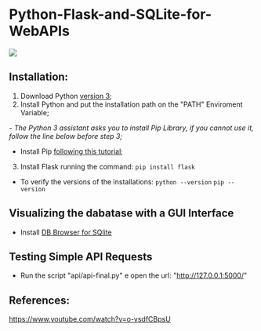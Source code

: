 # Python-Flask-and-SQLite-for-WebAPIs

<img src="https://github.com/jvlessa/Python-Flask-and-SQLite-for-WebAPIs/blob/master/repologo.png">

## Installation:
1. Download Python [version 3](https://www.python.org/downloads/);
2. Install Python and put the installation path on the "PATH" Enviroment Variable;

<i>- The Python 3 assistant asks you to install Pip Library, if you cannot use it, follow the line below before step 3;</i>
- Install Pip [following this tutorial](https://www.youtube.com/watch?v=zPMr0lEMqpo);</i>

3. Install Flask running the command: ```pip install flask```

- To verify the versions of the installations:
```python --version```
```pip --version```

## Visualizing the dabatase with a GUI Interface
- Install [DB Browser for SQlite](https://sqlitebrowser.org/)

## Testing Simple API Requests
- Run the script "api/api-final.py" e open the url: "http://127.0.0.1:5000/"

## References:
https://www.youtube.com/watch?v=o-vsdfCBpsU
